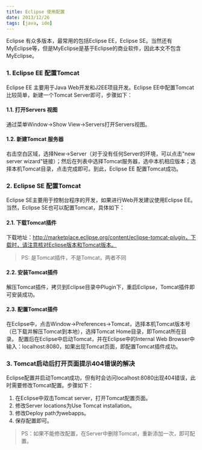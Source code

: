 ```yaml
---
title: Eclipse 使用配置
date: 2013/12/26
tags: [java, ide]
---
```


Eclipse 有众多版本，最常用的包括Eclipse EE，Eclipse SE。当然还有MyEclipse等，但是MyEclipse是基于Eclipse的商业软件，因此本文不包含MyEclipse。

### 1. Eclipse EE 配置Tomcat 
Eclipse EE 主要用于Java Web开发和J2EE项目开发。Eclipse EE中配置Tomcat比较简单，新建一个Tomcat Server即可，步骤如下：

#### 1.1. 打开Servers 视图 
通过菜单Window->Show View->Servers打开Servers视图。

#### 1.2. 新建Tomcat 服务器 
右击空白区域，选择New->Server（对于没有任何Server的环境，可以点击"new server wizard"链接）；然后在列表中选择Tomcat服务器，选中本机相应版本；选择本机Tomcat目录，点击完成即可。到此，Eclipse EE 配置Tomcat成功。 

### 2. Eclipse SE 配置Tomcat 
Eclipse SE主要用于控制台程序的开发，如果进行Web开发建议使用Eclipse EE。当然，Eclipse SE也可以配置Tomcat，具体如下： 
#### 2.1. 下载Tomcat插件 
下载地址：http://marketplace.eclipse.org/content/eclipse-tomcat-plugin，下载时，请注意核对Eclipse版本和Tomcat版本。 
> PS: 是Tomcat插件，不是Tomcat，两者不同 
#### 2.2. 安装Tomcat插件 
解压Tomcat插件，拷贝到Eclipse目录中Plugin下，重启Eclipse，Tomcat插件即可安装成功。 
#### 2.3. 配置Tomcat插件 
在Eclipse中，点击Window->Preferences->Tomcat，选择本机Tomcat版本号（已下载并解压Tomcat到本地），选择Tomcat Home目录，即Tomcat所在目录。 
配置后在Eclipse中启动Tomcat，并在Eclipse中的Internal Web Browser中输入：localhost:8080，如果出现Tomcat页面，即配置Tomcat插件成功。 
### 3. Tomcat启动后打开页面提示404错误的解决 
Eclipse配置并启动Tomcat成功，但有时会访问localhost:8080出现404错误，此时需要修改Tomcat配置。步骤如下： 
1. 在Eclipse中双击Tomcat server，打开Tomcat配置页面。 
2. 修改Server locations为Use Tomcat installation。 
3. 修改Deploy path为webapps。 
4. 保存配置即可。 
> PS：如果不能修改配置，在Server中删除Tomcat，重新添加一次，即可配置。 